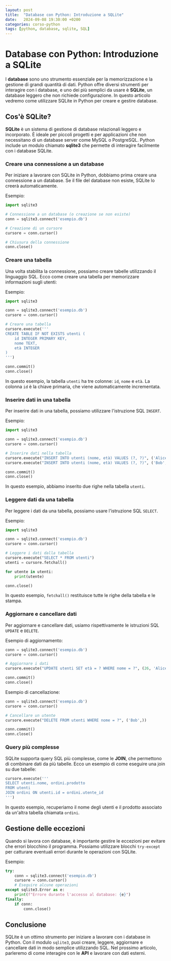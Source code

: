 ```yaml
---
layout: post
title:  "Database con Python: Introduzione a SQLite"
date:   2024-09-08 19:30:00 +0200
categories: corso-python
tags: [python, database, sqlite, SQL]
---
```


# Database con Python: Introduzione a SQLite

I **database** sono uno strumento essenziale per la memorizzazione e la gestione di grandi quantità di dati. Python offre diversi strumenti per interagire con i database, e uno dei più semplici da usare è **SQLite**, un database leggero che non richiede configurazione. In questo articolo vedremo come utilizzare SQLite in Python per creare e gestire database.

## Cos'è SQLite?

**SQLite** è un sistema di gestione di database relazionali leggero e incorporato. È ideale per piccoli progetti e per applicazioni che non necessitano di un database server come MySQL o PostgreSQL. Python include un modulo chiamato **sqlite3** che permette di interagire facilmente con i database SQLite.

### Creare una connessione a un database

Per iniziare a lavorare con SQLite in Python, dobbiamo prima creare una connessione a un database. Se il file del database non esiste, SQLite lo creerà automaticamente.

Esempio:
```python
import sqlite3

# Connessione a un database (o creazione se non esiste)
conn = sqlite3.connect('esempio.db')

# Creazione di un cursore
cursore = conn.cursor()

# Chiusura della connessione
conn.close()
```

### Creare una tabella

Una volta stabilita la connessione, possiamo creare tabelle utilizzando il linguaggio SQL. Ecco come creare una tabella per memorizzare informazioni sugli utenti:

Esempio:
```python
import sqlite3

conn = sqlite3.connect('esempio.db')
cursore = conn.cursor()

# Creare una tabella
cursore.execute('''
CREATE TABLE IF NOT EXISTS utenti (
    id INTEGER PRIMARY KEY,
    nome TEXT,
    età INTEGER
)
''')

conn.commit()
conn.close()
```

In questo esempio, la tabella `utenti` ha tre colonne: `id`, `nome` e `età`. La colonna `id` è la chiave primaria, che viene automaticamente incrementata.

### Inserire dati in una tabella

Per inserire dati in una tabella, possiamo utilizzare l'istruzione SQL `INSERT`.

Esempio:
```python
import sqlite3

conn = sqlite3.connect('esempio.db')
cursore = conn.cursor()

# Inserire dati nella tabella
cursore.execute("INSERT INTO utenti (nome, età) VALUES (?, ?)", ('Alice', 25))
cursore.execute("INSERT INTO utenti (nome, età) VALUES (?, ?)", ('Bob', 30))

conn.commit()
conn.close()
```

In questo esempio, abbiamo inserito due righe nella tabella `utenti`.

### Leggere dati da una tabella

Per leggere i dati da una tabella, possiamo usare l'istruzione SQL `SELECT`.

Esempio:
```python
import sqlite3

conn = sqlite3.connect('esempio.db')
cursore = conn.cursor()

# Leggere i dati dalla tabella
cursore.execute("SELECT * FROM utenti")
utenti = cursore.fetchall()

for utente in utenti:
    print(utente)

conn.close()
```

In questo esempio, `fetchall()` restituisce tutte le righe della tabella e le stampa.

### Aggiornare e cancellare dati

Per aggiornare e cancellare dati, usiamo rispettivamente le istruzioni SQL `UPDATE` e `DELETE`.

Esempio di aggiornamento:
```python
conn = sqlite3.connect('esempio.db')
cursore = conn.cursor()

# Aggiornare i dati
cursore.execute("UPDATE utenti SET età = ? WHERE nome = ?", (26, 'Alice'))

conn.commit()
conn.close()
```

Esempio di cancellazione:
```python
conn = sqlite3.connect('esempio.db')
cursore = conn.cursor()

# Cancellare un utente
cursore.execute("DELETE FROM utenti WHERE nome = ?", ('Bob',))

conn.commit()
conn.close()
```

### Query più complesse

SQLite supporta query SQL più complesse, come le **JOIN**, che permettono di combinare dati da più tabelle. Ecco un esempio di come eseguire una join su due tabelle:

```python
cursore.execute('''
SELECT utenti.nome, ordini.prodotto 
FROM utenti
JOIN ordini ON utenti.id = ordini.utente_id
''')
```

In questo esempio, recuperiamo il nome degli utenti e il prodotto associato da un'altra tabella chiamata `ordini`.

## Gestione delle eccezioni

Quando si lavora con database, è importante gestire le eccezioni per evitare che errori blocchino il programma. Possiamo utilizzare blocchi `try-except` per catturare eventuali errori durante le operazioni con SQLite.

Esempio:
```python
try:
    conn = sqlite3.connect('esempio.db')
    cursore = conn.cursor()
    # Eseguire alcune operazioni
except sqlite3.Error as e:
    print(f"Errore durante l'accesso al database: {e}")
finally:
    if conn:
        conn.close()
```

## Conclusione

SQLite è un ottimo strumento per iniziare a lavorare con i database in Python. Con il modulo `sqlite3`, puoi creare, leggere, aggiornare e cancellare dati in modo semplice utilizzando SQL. Nel prossimo articolo, parleremo di come interagire con le **API** e lavorare con dati esterni.
